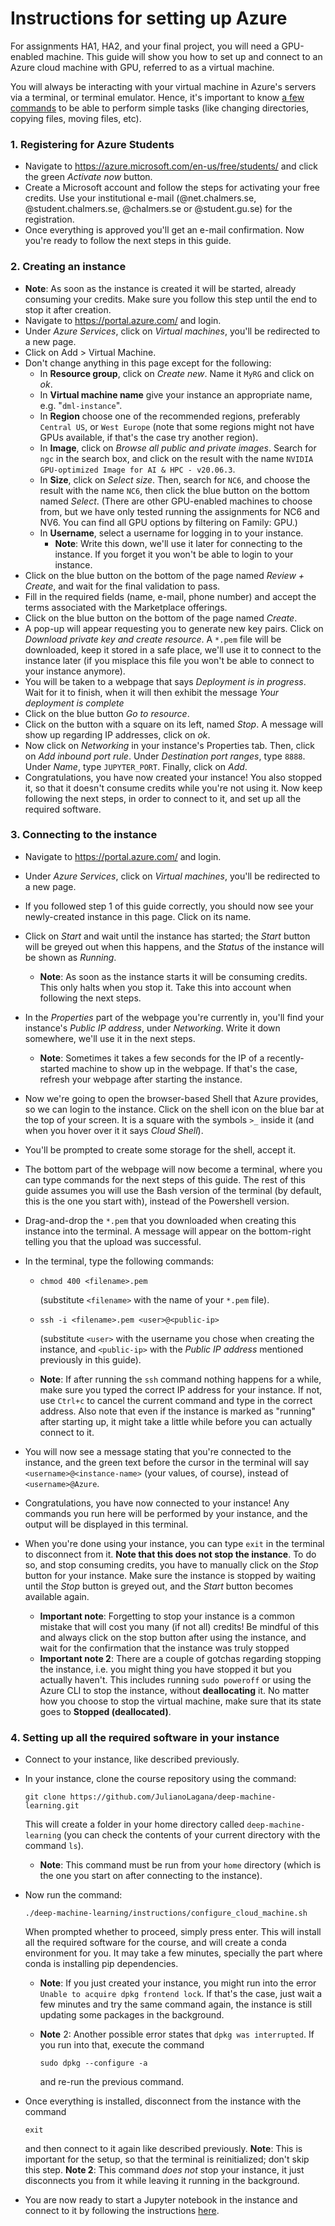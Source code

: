 # Instructions for setting up Azure

For assignments HA1, HA2, and your final project, you will need a GPU-enabled machine. This guide will show you how to set up and connect to an Azure cloud machine with GPU, referred to as a virtual machine. 

You will always be interacting with your virtual machine in Azure's servers via a terminal, or terminal emulator. Hence, it's important to know [a few commands](http://www.informit.com/blogs/blog.aspx?uk=The-10-Most-Important-Linux-Commands) to be able to perform simple tasks (like changing directories, copying files, moving files, etc).



### 1. Registering for Azure Students

- Navigate to https://azure.microsoft.com/en-us/free/students/ and click the green *Activate now* button.
- Create a Microsoft account and follow the steps for activating your free credits. Use your institutional e-mail (@net.chalmers.se, @student.chalmers.se, @chalmers.se or @student.gu.se) for the registration.
- Once everything is approved you'll get an e-mail confirmation. Now you're ready to follow the next steps in this guide.



### 2. Creating an instance

- **Note**: As soon as the instance is created it will be started, already consuming your credits. Make sure you follow this step until the end to stop it after creation.
- Navigate to https://portal.azure.com/ and login.
- Under *Azure Services*, click on *Virtual machines*, you'll be redirected to a new page.
- Click on Add > Virtual Machine.
- Don't change anything in this page except for the following:
  - In **Resource group**, click on *Create new*. Name it `MyRG` and click on *ok*.
  - In **Virtual machine name** give your instance an appropriate name, e.g. "`dml-instance`".
  - In **Region** choose one of the recommended regions, preferably `Central US`, or `West Europe` (note that some regions might not have GPUs available, if that's the case try another region).
  - In **Image**, click on *Browse all public and private images*. Search for `ngc` in the search box, and click on the result with the name `NVIDIA GPU-optimized Image for AI & HPC - v20.06.3`.
  - In **Size**, click on *Select size*. Then, search for `NC6`, and choose the result with the name `NC6`, then click the blue button on the bottom named *Select*. (There are other GPU-enabled machines to choose from, but we have only tested running the assignments for NC6 and NV6. You can find all GPU options by filtering on Family: GPU.)
  - In **Username**, select a username for logging in to your instance. 
    - **Note**: Write this down, we'll use it later for connecting to the instance. If you forget it you won't be able to login to your instance.
- Click on the blue button on the bottom of the page named *Review + Create*, and wait for the final validation to pass.
- Fill in the required fields (name, e-mail, phone number) and accept the terms associated with the Marketplace offerings.
- Click on the blue button on the bottom of the page named *Create*.
- A pop-up will appear requesting you to generate new key pairs. Click on *Download private key and create resource*. A `*.pem` file will be downloaded, keep it stored in a safe place, we'll use it to connect to the instance later (if you misplace this file you won't be able to connect to your instance anymore).
- You will be taken to a webpage that says *Deployment is in progress*. Wait for it to finish, when it will then exhibit the message *Your deployment is complete*
- Click on the blue button *Go to resource*.
- Click on the button with a square on its left, named *Stop*. A message will show up regarding IP addresses, click on *ok*.
- Now click on *Networking* in your instance's Properties tab. Then, click on *Add inbound port rule*. Under *Destination port ranges*, type `8888`. Under *Name*,  type `JUPYTER_PORT`. Finally, click on *Add*.
- Congratulations, you have now created your instance! You also stopped it, so that it doesn't consume credits while you're not using it. Now keep following the next steps, in order to connect to it, and set up all the required software.



### 3. Connecting to the instance

- Navigate to https://portal.azure.com/ and login.

- Under *Azure Services*, click on *Virtual machines*, you'll be redirected to a new page.

- If you followed step 1 of this guide correctly, you should now see your newly-created instance in this page. Click on its name.

- Click on *Start* and wait until the instance has started; the *Start* button will be greyed out when this happens, and the *Status* of the instance will be shown as *Running*. 

  - **Note**: As soon as the instance starts it will be consuming credits. This only halts when you stop it. Take this into account when following the next steps.

- In the *Properties* part of the webpage you're currently in, you'll find your instance's *Public IP address*, under *Networking*. Write it down somewhere, we'll use it in the next steps. 

  - **Note**: Sometimes it takes a few seconds for the IP of a recently-started machine to show up in the webpage. If that's the case, refresh your webpage after starting the instance.

- Now we're going to open the browser-based Shell that Azure provides, so we can login to the instance. Click on the shell icon on the blue bar at the top of your screen. It is a square with the symbols `>_` inside it (and when you hover over it it says *Cloud Shell*).

- You'll be prompted to create some storage for the shell, accept it.

- The bottom part of the webpage will now become a terminal, where you can type commands for the next steps of this guide. The rest of this guide assumes you will use the Bash version of the terminal (by default, this is the one you start with), instead of the Powershell version.

- Drag-and-drop the `*.pem` that you downloaded when creating this instance into the terminal. A message will appear on the bottom-right telling you that the upload was successful.

- In the terminal, type the following commands:

  - ```
    chmod 400 <filename>.pem
    ```

    (substitute `<filename>` with the name of your `*.pem` file).

  - ```
    ssh -i <filename>.pem <user>@<public-ip>
    ```

    (substitute `<user>` with the username you chose when creating the instance, and `<public-ip>` with the *Public IP address* mentioned previously in this guide).

  - **Note**: If after running the `ssh` command nothing happens for a while, make sure you typed the correct IP address for your instance. If not, use `Ctrl+c` to cancel the current command and type in the correct address. Also note that even if the instance is marked as "running" after starting up, it might take a little while before you can actually connect to it.

- You will now see a message stating that you're connected to the instance, and the green text before the cursor in the terminal will say `<username>@<instance-name>` (your values, of course), instead of `<username>@Azure`.

- Congratulations, you have now connected to your instance! Any commands you run here will be performed by your instance, and the output will be displayed in this terminal.

- When you're done using your instance, you can type `exit` in the terminal to disconnect from it. **Note that this does not stop the instance**. To do so, and stop consuming credits, you have to manually click on the *Stop* button for your instance. Make sure the instance is stopped by waiting until the *Stop* button is greyed out, and the *Start* button becomes available again.

  - **Important note**: Forgetting to stop your instance is a common mistake that will cost you many (if not all) credits! Be mindful of this and always click on the stop button after using the instance, and wait for the confirmation that the instance was truly stopped
  - **Important note 2**: There are a couple of gotchas regarding stopping the instance, i.e. you might thing you have stopped it but you actually haven't. This includes running `sudo poweroff` or using the Azure CLI to stop the instance, without **deallocating** it. No matter how you choose to stop the virtual machine, make sure that its state goes to **Stopped (deallocated)**.



### 4. Setting up all the required software in your instance

- Connect to your instance, like described previously.

- In your instance, clone the course repository using the command:

  ```
  git clone https://github.com/JulianoLagana/deep-machine-learning.git
  ```

  This will create a folder in your home directory called `deep-machine-learning` (you can check the contents of your current directory with the command `ls`).

  - **Note**: This command must be run from your `home` directory (which is the one you start on after connecting to the instance). 

- Now run the command:
  
  ```
  ./deep-machine-learning/instructions/configure_cloud_machine.sh
  ```
  
  When prompted whether to proceed, simply press enter. This will install all the required software for the course, and will create a conda environment for you. It may take a few minutes, specially the part where conda is installing pip dependencies.
  
  - **Note**: If you just created your instance, you might run into the error `Unable to acquire dpkg frontend lock`. If that's the case, just wait a few minutes and try the same command again, the instance is still updating some packages in the background.
  
  - **Note** 2: Another possible error states that `dpkg was interrupted`. If you run into that, execute the command
  
    ```
    sudo dpkg --configure -a
    ```
  
    and re-run the previous command.
  
- Once everything is installed, disconnect from the instance with the command 

  ```
  exit
  ```

  and then connect to it again like described previously. **Note**: This is important for the setup, so that the terminal is reinitialized; don't skip this step. **Note 2**: This command *does not* stop your instance, it just disconnects you from it while leaving it running in the background.

- You are now ready to start a Jupyter notebook in the instance and connect to it by following the instructions [here](https://github.com/JulianoLagana/deep-machine-learning/blob/master/instructions/03_using_jupyter_notebooks.md).
